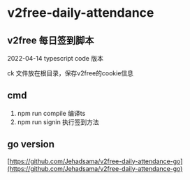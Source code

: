 # v2free-daily-attendance

## v2free 每日签到脚本

2022-04-14 typescript code 版本

ck 文件放在根目录，保存v2free的cookie信息

## cmd

1. npm run compile 编译ts
2. npm run signin 执行签到方法

## go version

[https://github.com/Jehadsama/v2free-daily-attendance-go](https://github.com/Jehadsama/v2free-daily-attendance-go)
